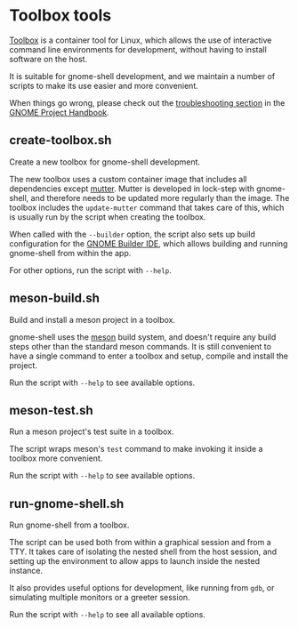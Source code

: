 # Toolbox tools

[Toolbox][toolbox] is a container tool for Linux, which allows the use of
interactive command line environments for development, without having to
install software on the host.

It is suitable for gnome-shell development, and we maintain a number of scripts
to make its use easier and more convenient.

When things go wrong, please check out the [troubleshooting section][troubleshooting] in the [GNOME Project Handbook][handbook].

## create-toolbox.sh
Create a new toolbox for gnome-shell development.

The new toolbox uses a custom container image that includes all dependencies
except [mutter]. Mutter is developed in lock-step with gnome-shell, and
therefore needs to be updated more regularly than the image. The toolbox
includes the `update-mutter` command that takes care of this, which is usually
run by the script when creating the toolbox.

When called with the `--builder` option, the script also sets up build
configuration for the [GNOME Builder IDE][builder], which allows building
and running gnome-shell from within the app.

For other options, run the script with `--help`.

## meson-build.sh

Build and install a meson project in a toolbox.

gnome-shell uses the [meson] build system, and doesn't require any build
steps other than the standard meson commands. It is still convenient to
have a single command to enter a toolbox and setup, compile and install
the project.

Run the script with `--help` to see available options.

## meson-test.sh

Run a meson project's test suite in a toolbox.

The script wraps meson's `test` command to make invoking it inside a
toolbox more convenient.

Run the script with `--help` to see available options.

## run-gnome-shell.sh

Run gnome-shell from a toolbox.

The script can be used both from within a graphical session and from a TTY.
It takes care of isolating the nested shell from the host session, and setting
up the environment to allow apps to launch inside the nested instance.

It also provides useful options for development, like running from `gdb`, or
simulating multiple monitors or a greeter session.

Run the script with `--help` to see all available options.

[toolbox]: https://containertoolbx.org/
[mutter]: https://gitlab.gnome.org/GNOME/mutter
[builder]: https://apps.gnome.org/Builder/
[meson]: https://mesonbuild.com
[handbook]: https://handbook.gnome.org/
[troubleshooting]: https://handbook.gnome.org/development/toolbx.html#when-things-go-wrong
